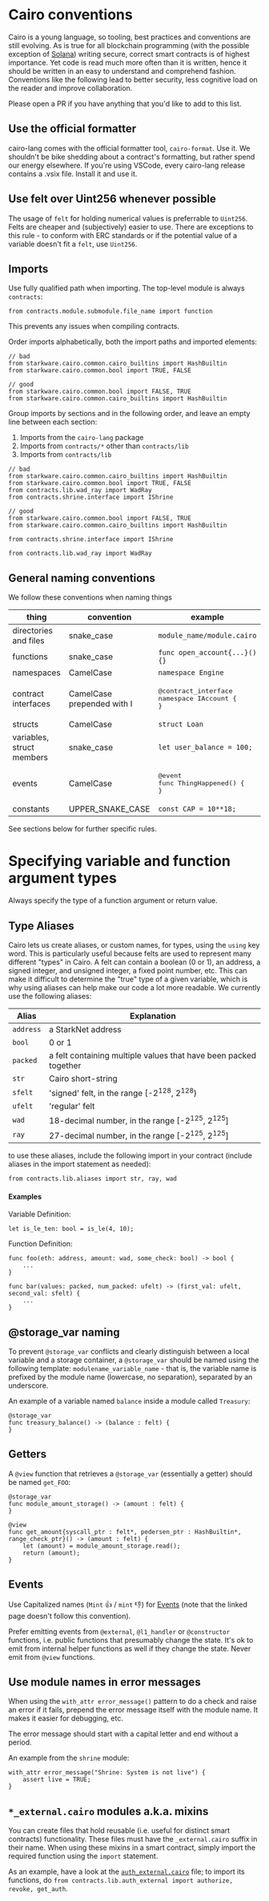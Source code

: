 # Cairo conventions

Cairo is a young language, so tooling, best practices and conventions are still evolving. As is true for all blockchain programming (with the possible exception of [Solana](https://twitter.com/KyleSamani/status/1418661490274439169)) writing secure, correct smart contracts is of highest importance. Yet code is read much more often than it is written, hence it should be written in an easy to understand and comprehend fashion. Conventions like the following lead to better security, less cognitive load on the reader and improve collaboration.

Please open a PR if you have anything that you'd like to add to this list.

## Use the official formatter

cairo-lang comes with the official formatter tool, `cairo-format`. Use it. We shouldn't be bike shedding about a contract's formatting, but rather spend our energy elsewhere. If you're using VSCode, every cairo-lang release contains a .vsix file. Install it and use it.

## Use felt over Uint256 whenever possible

The usage of `felt` for holding numerical values is preferrable to `Uint256`. Felts are cheaper and (subjectively) easier to use. There are exceptions to this rule - to conform with ERC standards or if the potential value of a variable doesn't fit a `felt`, use `Uint256`.

## Imports

Use fully qualified path when importing. The top-level module is always `contracts`:

```cairo
from contracts.module.submodule.file_name import function
```

This prevents any issues when compiling contracts.

Order imports alphabetically, both the import paths and imported elements:

```cairo
// bad
from starkware.cairo.common.cairo_builtins import HashBuiltin
from starkware.cairo.common.bool import TRUE, FALSE

// good
from starkware.cairo.common.bool import FALSE, TRUE
from starkware.cairo.common.cairo_builtins import HashBuiltin
```

Group imports by sections and in the following order, and leave an empty line between each section:
1. Imports from the `cairo-lang` package
2. Imports from `contracts/*` other than `contracts/lib`
3. Imports from `contracts/lib`

```cairo
// bad
from starkware.cairo.common.cairo_builtins import HashBuiltin
from starkware.cairo.common.bool import TRUE, FALSE
from contracts.lib.wad_ray import WadRay
from contracts.shrine.interface import IShrine

// good
from starkware.cairo.common.bool import FALSE, TRUE
from starkware.cairo.common.cairo_builtins import HashBuiltin

from contracts.shrine.interface import IShrine

from contracts.lib.wad_ray import WadRay
```


## General naming conventions

We follow these conventions when naming things

| thing                     | convention                 | example                                                          |
|---------------------------|----------------------------|------------------------------------------------------------------|
| directories and files     | snake_case                 | `module_name/module.cairo`                                       |
| functions                 | snake_case                 | `func open_account{...}(){}`                                      |
| namespaces                | CamelCase                  | `namespace Engine`                                               |
| contract interfaces       | CamelCase prepended with I | <pre>@contract_interface<br />namespace IAccount {<br />}</pre> |
| structs                   | CamelCase                  | `struct Loan`                                                    |
| variables, struct members | snake_case                 | `let user_balance = 100;`                                         |
| events                    | CamelCase                  | <pre>@event<br />func ThingHappened() {<br />}</pre>            |
| constants                 | UPPER_SNAKE_CASE           | `const CAP = 10**18;`                                             |

See sections below for further specific rules.

# Specifying variable and function argument types

Always specify the type of a function argument or return value.

## Type Aliases

Cairo lets us create aliases, or custom names, for types, using the `using` key word. This is particularly useful because felts are used to represent many different "types" in Cairo. A felt can contain a boolean (0 or 1), an address, a signed integer, and unsigned integer, a fixed point number, etc. This can make it difficult to determine the "true" type of a given variable, which is why using aliases can help make our code a lot more readable. We currently use the following aliases:

| Alias           | Explanation                                                         |
|-----------------|---------------------------------------------------------------------|
| `address`       | a StarkNet address                                                  |
| `bool`          | 0 or 1                                                              |
| `packed`        | a felt containing multiple values that have been packed together    |
| `str`           | Cairo short-string                                                  |
| `sfelt`         | 'signed' felt, in the range [-2<sup>128</sup>, 2<sup>128</sup>)                        |
| `ufelt`         | 'regular' felt                                                      |
| `wad`           | 18-decimal number, in the range [-2<sup>125</sup>, 2<sup>125</sup>]                   |
| `ray`           | 27-decimal number, in the range [-2<sup>125</sup>, 2<sup>125</sup>]                   |

to use these aliases, include the following import in your contract (include aliases in the import statement as needed):

```cairo
from contracts.lib.aliases import str, ray, wad
```

#### Examples

Variable Definition:

```cairo
let is_le_ten: bool = is_le(4, 10);
```

Function Definition:

```cairo
func foo(eth: address, amount: wad, some_check: bool) -> bool {
    ...
}

func bar(values: packed, num_packed: ufelt) -> (first_val: ufelt, second_val: sfelt) {
    ...
}
```

## @storage_var naming

To prevent `@storage_var` conflicts and clearly distinguish between a local variable and a storage container, a `@storage_var` should be named using the following template: `modulename_variable_name` - that is, the variable name is prefixed by the module name (lowercase, no separation), separated by an underscore.

An example of a variable named `balance` inside a module called `Treasury`:

```cairo
@storage_var
func treasury_balance() -> (balance : felt) {
}
```

## Getters

A `@view` function that retrieves a `@storage_var` (essentially a getter) should be named `get_FOO`:

```cairo
@storage_var
func module_amount_storage() -> (amount : felt) {
}

@view
func get_amount{syscall_ptr : felt*, pedersen_ptr : HashBuiltin*, range_check_ptr}() -> (amount : felt) {
    let (amount) = module_amount_storage.read();
    return (amount);
}
```

## Events

Use Capitalized names (`Mint` 👍 / `mint` 👎) for [Events](https://www.cairo-lang.org/docs/hello_starknet/events.html) (note that the linked page doesn't follow this convention).

Prefer emitting events from `@external`, `@l1_handler` or `@constructor` functions, i.e. public functions that presumably change the state. It's ok to emit from internal helper functions as well if they change the state. Never emit from `@view` functions.

## Use module names in error messages

When using the `with_attr error_message()` pattern to do a check and raise an error if it fails, prepend the error message itself with the module name. It makes it easier for debugging, etc.

The error message should start with a capital letter and end without a period.

An example from the `shrine` module:

```cairo
with_attr error_message("Shrine: System is not live") {
    assert live = TRUE;
}
```

## `*_external.cairo` modules a.k.a. mixins

You can create files that hold reusable (i.e. useful for distinct smart contracts) functionality. These files must have the `_external.cairo` suffix in their name. When using these mixins in a smart contract, simply import the required function using the `import` statement.

As an example, have a look at the [`auth_external.cairo`](../contracts/lib/auth_external.cairo) file; to import its functions, do `from contracts.lib.auth_external import authorize, revoke, get_auth`.
